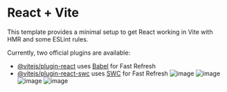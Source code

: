# React + Vite

This template provides a minimal setup to get React working in Vite with HMR and some ESLint rules.

Currently, two official plugins are available:

- [@vitejs/plugin-react](https://github.com/vitejs/vite-plugin-react/blob/main/packages/plugin-react/README.md) uses [Babel](https://babeljs.io/) for Fast Refresh
- [@vitejs/plugin-react-swc](https://github.com/vitejs/vite-plugin-react-swc) uses [SWC](https://swc.rs/) for Fast Refresh
![image](https://github.com/user-attachments/assets/bc1f6e79-d597-4eb6-8463-cd4b0dae1230)
![image](https://github.com/user-attachments/assets/bd803928-2e99-4240-8aa7-0a59741ba6f2)
![image](https://github.com/user-attachments/assets/4a4225e1-e36d-4678-8b84-9480b2b8adec)
![image](https://github.com/user-attachments/assets/9f168c5b-c8ad-484f-9135-bc1609fd7d3e)
